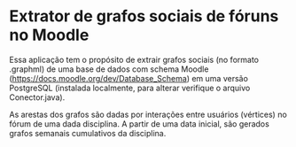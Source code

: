 # Extrator de grafos sociais de fóruns no Moodle

Essa aplicação tem o propósito de extrair grafos sociais (no formato .graphml) de uma base de dados com schema Moodle (https://docs.moodle.org/dev/Database_Schema)
em uma versão PostgreSQL (instalada localmente, para alterar verifique o arquivo Conector.java).

As arestas dos grafos são dadas por interações entre usuários (vértices) no fórum de uma dada disciplina. A partir de uma data inicial, são gerados
grafos semanais cumulativos da disciplina.
